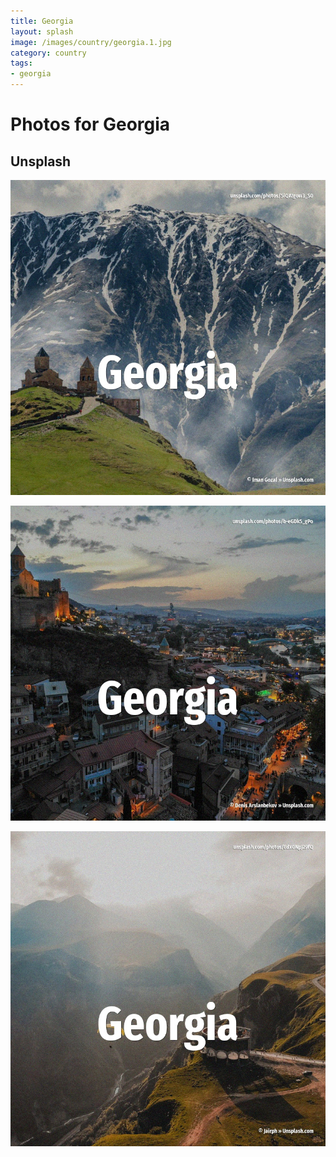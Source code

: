 ```yaml
---
title: Georgia
layout: splash
image: /images/country/georgia.1.jpg
category: country
tags:
- georgia
---
```

# Photos for Georgia

## Unsplash

![Georgia](/images/country/georgia.1.jpg)

![Georgia](/images/country/georgia.2.jpg)

![Georgia](/images/country/georgia.3.jpg)